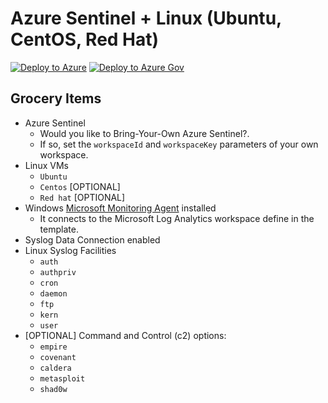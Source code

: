 # Azure Sentinel + Linux (Ubuntu, CentOS, Red Hat)

[![Deploy to Azure](https://aka.ms/deploytoazurebutton)](https://portal.azure.com/#create/Microsoft.Template/uri/https%3A%2F%2Fraw.githubusercontent.com%2FOTRF%2FAzure-Sentinel2Go%2Fmaster%2Fgrocery-list%2FLinux%2Fazuredeploy.json)
[![Deploy to Azure Gov](https://aka.ms/deploytoazuregovbutton)](https://portal.azure.us/#create/Microsoft.Template/uri/https%3A%2F%2Fraw.githubusercontent.com%2FOTRF%2FAzure-Sentinel2Go%2Fmaster%2Fgrocery-list%2FLinux%2Fazuredeploy.json)

## Grocery Items

* Azure Sentinel
    * Would you like to Bring-Your-Own Azure Sentinel?.
    * If so, set the `workspaceId` and `workspaceKey` parameters of your own workspace.
* Linux VMs
    * `Ubuntu`
    * `Centos` [OPTIONAL]
    * `Red hat` [OPTIONAL]
* Windows [Microsoft Monitoring Agent](https://docs.microsoft.com/en-us/services-hub/health/mma-setup) installed
    * It connects to the Microsoft Log Analytics workspace define in the template.
* Syslog Data Connection enabled
* Linux Syslog Facilities
    * `auth`
    * `authpriv`
    * `cron`
    * `daemon`
    * `ftp`
    * `kern`
    * `user`
* [OPTIONAL] Command and Control (c2) options:
    * `empire`
    * `covenant`
    * `caldera`
    * `metasploit`
    * `shad0w`